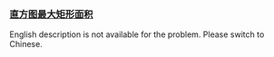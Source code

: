 ### [直方图最大矩形面积](https://leetcode.com/problems/0ynMMM)

<p>English description is not available for the problem. Please switch to Chinese.</p>
